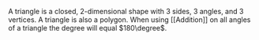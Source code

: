 A triangle is a closed, 2-dimensional shape with 3 sides, 3 angles, and 3 vertices. A triangle is also a polygon. When using [[Addition]] on all angles of a triangle the degree will equal $180\degree$.
